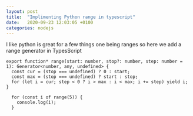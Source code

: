 ```yaml
---
layout: post
title:  "Implimenting Python range in typescript"
date:   2020-09-23 12:03:05 +0100
categories: nodejs
---
```


I like python is great for a few things one being ranges so here we add a range generator in TypesScript


```
export function* range(start: number, stop?: number, step: number = 1): Generator<number, any, undefined> {
  const cur = (stop === undefined) ? 0 : start;
  const max = (stop === undefined) ? start : stop;
  for (let i = cur; step < 0 ? i > max : i < max; i += step) yield i;
}
```


```
  for (const i of range(5)) {
    console.log(i);
  }
```

